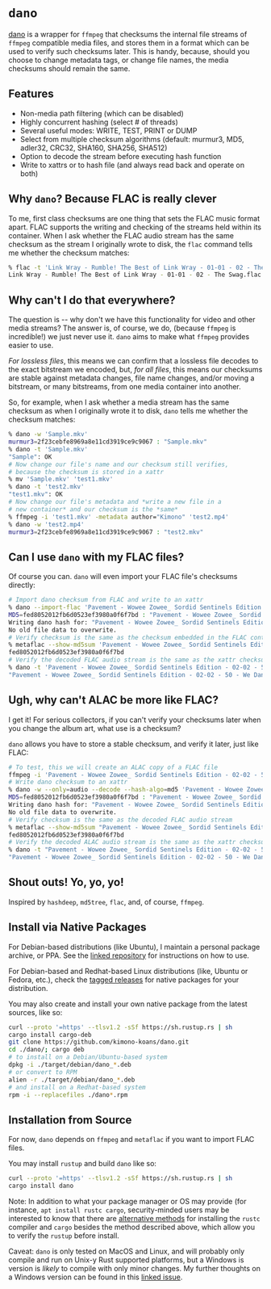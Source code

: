 # `dano`

[dano](https://github.com/kimono-koans/dano) is a wrapper for `ffmpeg` that checksums the internal file streams of `ffmpeg` compatible media files, and stores them in a format which can be used to verify such checksums later.  This is handy, because, should you choose to change metadata tags, or change file names, the media checksums should remain the same.

## Features

* Non-media path filtering (which can be disabled)
* Highly concurrent hashing (select # of threads)
* Several useful modes: WRITE, TEST, PRINT or DUMP
* Select from multiple checksum algorithms (default: murmur3, MD5, adler32, CRC32, SHA160, SHA256, SHA512)
* Option to decode the stream before executing hash function
* Write to xattrs or to hash file (and always read back and operate on both)

## Why `dano`? Because FLAC is really clever

To me, first class checksums are one thing that sets the FLAC music format apart.  FLAC supports the writing and checking of the streams held within its container.  When I ask whether the FLAC audio stream has the same checksum as the stream I originally wrote to disk, the `flac` command tells me whether the checksum matches:

```bash
% flac -t 'Link Wray - Rumble! The Best of Link Wray - 01-01 - 02 - The Swag.flac'
Link Wray - Rumble! The Best of Link Wray - 01-01 - 02 - The Swag.flac: ok
```

## Why can't I do that everywhere?

The question is -- why don't we have this functionality for video and other media streams?  The answer is, of course, we do, (because `ffmpeg` is incredible!) we just never use it.  `dano` aims to make what `ffmpeg` provides easier to use.

*For lossless files*, this means we can confirm that a lossless file decodes to the exact bitstream we encoded, but, *for all files*, this means our checksums are stable against metadata changes, file name changes, and/or moving a bitstream, or many bitstreams, from one media container into another.

So, for example, when I ask whether a media stream has the same checksum as when I originally wrote it to disk, `dano` tells me whether the checksum matches:

```bash
% dano -w 'Sample.mkv'
murmur3=2f23cebfe8969a8e11cd3919ce9c9067 : "Sample.mkv"
% dano -t 'Sample.mkv'
"Sample": OK
# Now change our file's name and our checksum still verifies,
# because the checksum is stored in a xattr
% mv 'Sample.mkv' 'test1.mkv'
% dano -t 'test2.mkv'
"test1.mkv": OK
# Now change our file's metadata and *write a new file in a 
# new container* and our checksum is the *same*
% ffmpeg -i 'test1.mkv' -metadata author="Kimono" 'test2.mp4'
% dano -w 'test2.mp4'
murmur3=2f23cebfe8969a8e11cd3919ce9c9067 : "test2.mkv"
```
## Can I use `dano` with my FLAC files?

Of course you can.  `dano` will even import your FLAC file's checksums directly:

```bash
# Import dano checksum from FLAC and write to an xattr
% dano --import-flac 'Pavement - Wowee Zowee_ Sordid Sentinels Edition - 02-02 - 50 - We Dance.flac'
MD5=fed8052012fb6d0523ef3980a0f6f7bd : "Pavement - Wowee Zowee_ Sordid Sentinels Edition - 02-02 - 50 - We Dance.flac"
Writing dano hash for: "Pavement - Wowee Zowee_ Sordid Sentinels Edition - 02-02 - 50 - We Dance.flac"
No old file data to overwrite.
# Verify checksum is the same as the checksum embedded in the FLAC container
% metaflac --show-md5sum 'Pavement - Wowee Zowee_ Sordid Sentinels Edition - 02-02 - 50 - We Dance.flac'
fed8052012fb6d0523ef3980a0f6f7bd
# Verify the decoded FLAC audio stream is the same as the xattr checksum
% dano -t 'Pavement - Wowee Zowee_ Sordid Sentinels Edition - 02-02 - 50 - We Dance.flac'
"Pavement - Wowee Zowee_ Sordid Sentinels Edition - 02-02 - 50 - We Dance.flac": OK
```

## Ugh, why can't ALAC be more like FLAC?

I get it!  For serious collectors, if you can't verify your checksums later when you change the album art, what use is a checksum?

`dano` allows you have to store a stable checksum, and verify it later, just like FLAC:

```bash
# To test, this we will create an ALAC copy of a FLAC file
ffmpeg -i 'Pavement - Wowee Zowee_ Sordid Sentinels Edition - 02-02 - 50 - We Dance.flac' -acodec alac 'Pavement - Wowee Zowee_ Sordid Sentinels Edition - 02-02 - 50 - We Dance.m4a'
# Write dano checksum to an xattr
% dano -w --only=audio --decode --hash-algo=md5 'Pavement - Wowee Zowee_ Sordid Sentinels Edition - 02-02 - 50 - We Dance.m4a'
MD5=fed8052012fb6d0523ef3980a0f6f7bd : "Pavement - Wowee Zowee_ Sordid Sentinels Edition - 02-02 - 50 - We Dance.m4a"
Writing dano hash for: "Pavement - Wowee Zowee_ Sordid Sentinels Edition - 02-02 - 50 - We Dance.m4a"
No old file data to overwrite.
# Verify checksum is the same as the decoded FLAC audio stream
% metaflac --show-md5sum "Pavement - Wowee Zowee_ Sordid Sentinels Edition - 02-02 - 50 - We Dance.flac"
fed8052012fb6d0523ef3980a0f6f7bd
# Verify the decoded ALAC audio stream is the same as the xattr checksum
% dano -t "Pavement - Wowee Zowee_ Sordid Sentinels Edition - 02-02 - 50 - We Dance.m4a"
"Pavement - Wowee Zowee_ Sordid Sentinels Edition - 02-02 - 50 - We Dance.m4a": OK
```

## Shout outs! Yo, yo, yo!

Inspired by `hashdeep`, `md5tree`, `flac`, and, of course, `ffmpeg`.

## Install via Native Packages

For Debian-based distributions (like Ubuntu), I maintain a personal package archive, or PPA.  See the [linked repository](https://github.com/kimono-koans/ppa) for instructions on how to use.

For Debian-based and Redhat-based Linux distributions (like, Ubuntu or Fedora, etc.), check the [tagged releases](https://github.com/kimono-koans/dano/tags) for native packages for your distribution.  

You may also create and install your own native package from the latest sources, like so:

```bash
curl --proto '=https' --tlsv1.2 -sSf https://sh.rustup.rs | sh
cargo install cargo-deb 
git clone https://github.com/kimono-koans/dano.git
cd ./dano/; cargo deb
# to install on a Debian/Ubuntu-based system
dpkg -i ./target/debian/dano_*.deb
# or convert to RPM 
alien -r ./target/debian/dano_*.deb
# and install on a Redhat-based system
rpm -i --replacefiles ./dano*.rpm
```

## Installation from Source

For now, `dano` depends on `ffmpeg` and `metaflac` if you want to import FLAC files.

You may install `rustup` and build `dano` like so:

```bash
curl --proto '=https' --tlsv1.2 -sSf https://sh.rustup.rs | sh 
cargo install dano
```

Note: In addition to what your package manager or OS may provide (for instance, `apt install rustc cargo`, security-minded users may be interested to know that there are [alternative methods](https://rust-lang.github.io/rustup/installation/other.html) for installing the `rustc` compiler and `cargo` besides the method described above, which allow you to verify the `rustup` before install.

Caveat: `dano` is only tested on MacOS and Linux, and will probably only compile and run on Unix-y Rust supported platforms, but a Windows is version is *likely* to compile with only minor changes.  My further thoughts on a Windows version can be found in this [linked issue](https://github.com/kimono-koans/dano/issues/3).
